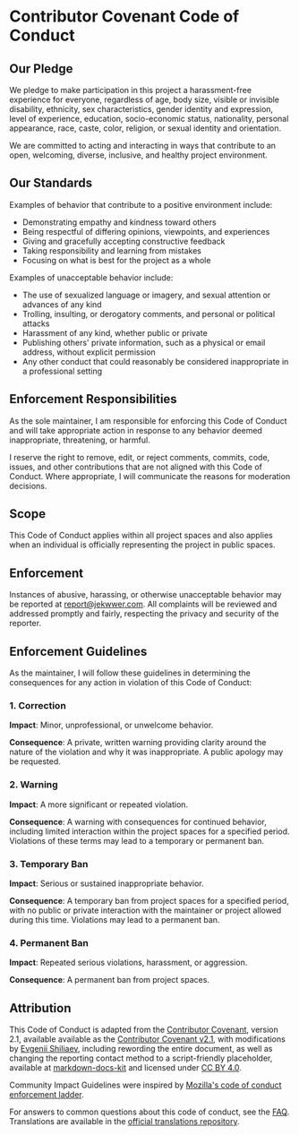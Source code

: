 # Contributor Covenant Code of Conduct

## Our Pledge

We pledge to make participation in this project a harassment-free experience for everyone, regardless of age, body size,
visible or invisible disability, ethnicity, sex characteristics, gender identity and expression, level of experience,
education, socio-economic status, nationality, personal appearance, race, caste, color, religion, or sexual identity and
orientation.

We are committed to acting and interacting in ways that contribute to an open, welcoming, diverse, inclusive, and
healthy project environment.

## Our Standards

Examples of behavior that contribute to a positive environment include:

- Demonstrating empathy and kindness toward others
- Being respectful of differing opinions, viewpoints, and experiences
- Giving and gracefully accepting constructive feedback
- Taking responsibility and learning from mistakes
- Focusing on what is best for the project as a whole

Examples of unacceptable behavior include:

- The use of sexualized language or imagery, and sexual attention or advances of any kind
- Trolling, insulting, or derogatory comments, and personal or political attacks
- Harassment of any kind, whether public or private
- Publishing others' private information, such as a physical or email address, without explicit permission
- Any other conduct that could reasonably be considered inappropriate in a professional setting

## Enforcement Responsibilities

As the sole maintainer, I am responsible for enforcing this Code of Conduct and will take appropriate action in response
to any behavior deemed inappropriate, threatening, or harmful.

I reserve the right to remove, edit, or reject comments, commits, code, issues, and other contributions that are not
aligned with this Code of Conduct. Where appropriate, I will communicate the reasons for moderation decisions.

## Scope

This Code of Conduct applies within all project spaces and also applies when an individual is officially representing
the project in public spaces.

## Enforcement

Instances of abusive, harassing, or otherwise unacceptable behavior may be reported at
[report@jekwwer.com][report@jekwwer.com]. All complaints will be reviewed and addressed promptly and fairly, respecting
the privacy and security of the reporter.

## Enforcement Guidelines

As the maintainer, I will follow these guidelines in determining the consequences for any action in violation of this
Code of Conduct:

### 1. Correction

**Impact**: Minor, unprofessional, or unwelcome behavior.

**Consequence**: A private, written warning providing clarity around the nature of the violation and why it was
inappropriate. A public apology may be requested.

### 2. Warning

**Impact**: A more significant or repeated violation.

**Consequence**: A warning with consequences for continued behavior, including limited interaction within the project
spaces for a specified period. Violations of these terms may lead to a temporary or permanent ban.

### 3. Temporary Ban

**Impact**: Serious or sustained inappropriate behavior.

**Consequence**: A temporary ban from project spaces for a specified period, with no public or private interaction with
the maintainer or project allowed during this time. Violations may lead to a permanent ban.

### 4. Permanent Ban

**Impact**: Repeated serious violations, harassment, or aggression.

**Consequence**: A permanent ban from project spaces.

## Attribution

This Code of Conduct is adapted from the [Contributor Covenant][contributor-covenant-web], version 2.1, available
available as the [Contributor Covenant v2.1][v2.1], with modifications by [Evgenii Shiliaev][evgenii-shiliaev-github],
including rewording the entire document, as well as changing the reporting contact method to a script-friendly
placeholder, available at [markdown-docs-kit][jekwwer-markdown-docs-kit] and licensed under [CC BY
4.0][jekwwer-markdown-docs-kit-license].

Community Impact Guidelines were inspired by [Mozilla's code of conduct enforcement ladder][mozilla-code-of-conduct].

For answers to common questions about this code of conduct, see the [FAQ][contributor-covenant-faq]. Translations are
available in the [official translations repository][contributor-covenant-translations].

[contributor-covenant-faq]: https://www.contributor-covenant.org/faq
[contributor-covenant-translations]: https://www.contributor-covenant.org/translations
[contributor-covenant-web]: https://www.contributor-covenant.org
[evgenii-shiliaev-github]: https://github.com/Jekwwer
[jekwwer-markdown-docs-kit]: https://github.com/Jekwwer/markdown-docs-kit/blob/main/templates/CODE_OF_CONDUCT.md
[jekwwer-markdown-docs-kit-license]: https://github.com/Jekwwer/markdown-docs-kit/blob/main/LICENSE
[mozilla-code-of-conduct]: https://github.com/mozilla/diversity
[report@jekwwer.com]: mailto:report@jekwwer.com
[v2.1]: https://www.contributor-covenant.org/version/2/1/code_of_conduct.html
